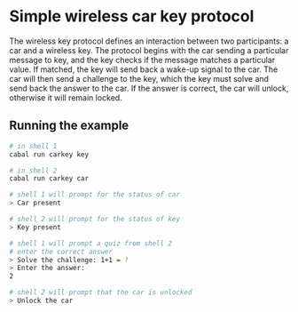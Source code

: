 # Simple wireless car key protocol

The wireless key protocol defines an interaction between two participants: a
car and a wireless key.  The protocol begins with the car sending a particular message 
to key, and the key checks if the message matches a particular value.  If matched, the key 
will send back a wake-up signal to the car. The car will then send a challenge to the key, 
which the key must solve and send back the answer to the car.  If the answer is correct, the 
car will unlock, otherwise it will remain locked.

## Running the example

```bash
# in shell 1
cabal run carkey key

# in shell 2
cabal run carkey car

# shell 1 will prompt for the status of car
> Car present

# shell 2 will prompt for the status of key
> Key present

# shell 1 will prompt a quiz from shell 2
# enter the correct answer
> Solve the challenge: 1+1 = ?
> Enter the answer: 
2

# shell 2 will prompt that the car is unlocked
> Unlock the car
```
